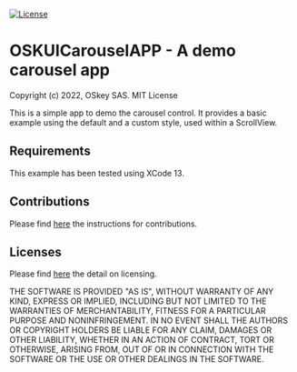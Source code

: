 [![License](https://img.shields.io/badge/license-MIT-blue)](./LICENSE)

# OSKUICarouselAPP - A demo carousel app

Copyright (c) 2022, OSkey SAS. MIT License

This is a simple app to demo the carousel control. It provides a basic example
using the default and a custom style, used within a ScrollView.

## Requirements

This example has been tested using XCode 13.

## Contributions

Please find [here](./CONTRIBUTING.md) the instructions for contributions.

## Licenses

Please find [here](./LICENSE) the detail on licensing.

THE SOFTWARE IS PROVIDED "AS IS", WITHOUT WARRANTY OF ANY KIND, EXPRESS OR
IMPLIED, INCLUDING BUT NOT LIMITED TO THE WARRANTIES OF MERCHANTABILITY,
FITNESS FOR A PARTICULAR PURPOSE AND NONINFRINGEMENT. IN NO EVENT SHALL THE
AUTHORS OR COPYRIGHT HOLDERS BE LIABLE FOR ANY CLAIM, DAMAGES OR OTHER
LIABILITY, WHETHER IN AN ACTION OF CONTRACT, TORT OR OTHERWISE, ARISING FROM,
OUT OF OR IN CONNECTION WITH THE SOFTWARE OR THE USE OR OTHER DEALINGS IN THE
SOFTWARE.
